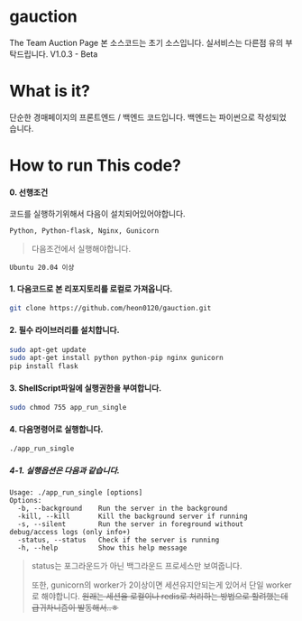 # gauction
The Team Auction Page
본 소스코드는 초기 소스입니다. 실서비스는 다른점 유의 부탁드립니다. V1.0.3 - Beta
# What is it?
단순한 경매페이지의 프론트엔드 / 백엔드 코드입니다. 백엔드는 파이썬으로 작성되었습니다.

# How to run This code?
#### 0. 선행조건
코드를 실행하기위해서 다음이 설치되어있어야합니다.

```
Python, Python-flask, Nginx, Gunicorn
```

> 다음조건에서 실행해야합니다.
```
Ubuntu 20.04 이상
```
#### 1. 다음코드로 본 리포지토리를 로컬로 가져옵니다.

```Bash
git clone https://github.com/heon0120/gauction.git

```

#### 2. 필수 라이브러리를 설치합니다.

```Bash
sudo apt-get update
sudo apt-get install python python-pip nginx gunicorn
pip install flask 
```

#### 3. ShellScript파일에 실행권한을 부여합니다.

```Bash
sudo chmod 755 app_run_single
```
#### 4. 다음명령어로 실행합니다.

```Bash
./app_run_single
```

##### 4-1. 실행옵션은 다음과 같습니다.


```
Usage: ./app_run_single [options]
Options:
  -b, --background    Run the server in the background
  -kill, --kill       Kill the background server if running
  -s, --silent        Run the server in foreground without debug/access logs (only info+)
  -status, --status   Check if the server is running
  -h, --help          Show this help message

```

> status는 포그라운드가 아닌 백그라운드 프로세스만 보여줍니다.
>
> 또한, gunicorn의 worker가 2이상이면 세션유지안되는게 있어서 단일 worker로 해야합니다. ~~원래는 세션을 로컬이나 redis로 처리하는 방법으로 할려했는데 급귀차니즘이 발동해서..ㅎ~~
